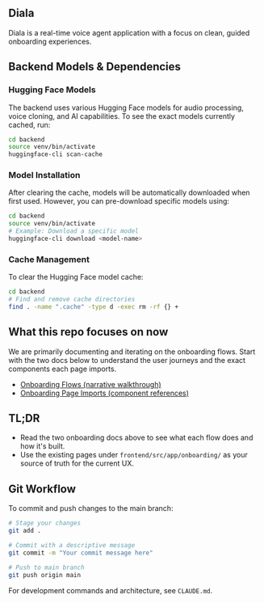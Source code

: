 ## Diala

Diala is a real-time voice agent application with a focus on clean, guided onboarding experiences.

## Backend Models & Dependencies

### Hugging Face Models
The backend uses various Hugging Face models for audio processing, voice cloning, and AI capabilities. To see the exact models currently cached, run:

```bash
cd backend
source venv/bin/activate
huggingface-cli scan-cache
```

### Model Installation
After clearing the cache, models will be automatically downloaded when first used. However, you can pre-download specific models using:

```bash
cd backend
source venv/bin/activate
# Example: Download a specific model
huggingface-cli download <model-name>
```

### Cache Management
To clear the Hugging Face model cache:

```bash
cd backend
# Find and remove cache directories
find . -name ".cache" -type d -exec rm -rf {} +
```

## What this repo focuses on now
We are primarily documenting and iterating on the onboarding flows. Start with the two docs below to understand the user journeys and the exact components each page imports.

- [Onboarding Flows (narrative walkthrough)](frontend/src/app/onboarding/FLOWS.md)
- [Onboarding Page Imports (component references)](frontend/src/app/onboarding/IMPORTS.md)

## TL;DR
- Read the two onboarding docs above to see what each flow does and how it's built.
- Use the existing pages under `frontend/src/app/onboarding/` as your source of truth for the current UX.

## Git Workflow
To commit and push changes to the main branch:

```bash
# Stage your changes
git add .

# Commit with a descriptive message
git commit -m "Your commit message here"

# Push to main branch
git push origin main
```

For development commands and architecture, see `CLAUDE.md`. 